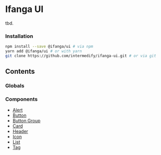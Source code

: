 # Ifanga UI

tbd.

### Installation
```bash
npm install --save @ifanga/ui # via npm
yarn add @ifanga/ui # or with yarn
git clone https://github.com/intermedify/ifanga-ui.git # or via git

```

## Contents

### Globals

### Components

* [Alert](https://github.com/intermedify/ifanga-ui/tree/develop/src/components/alert)
* [Button](https://github.com/intermedify/ifanga-ui/tree/develop/src/components/button)
* [Button Group](https://github.com/intermedify/ifanga-ui/tree/develop/src/components/button-group)
* [Card](https://github.com/intermedify/ifanga-ui/tree/develop/src/components/card)
* [Header](https://github.com/intermedify/ifanga-ui/tree/develop/src/components/header)
* [Icon](https://github.com/intermedify/ifanga-ui/tree/develop/src/components/icon)
* [List](https://github.com/intermedify/ifanga-ui/tree/develop/src/components/list)
* [Tag](https://github.com/intermedify/ifanga-ui/tree/develop/src/components/icon)
